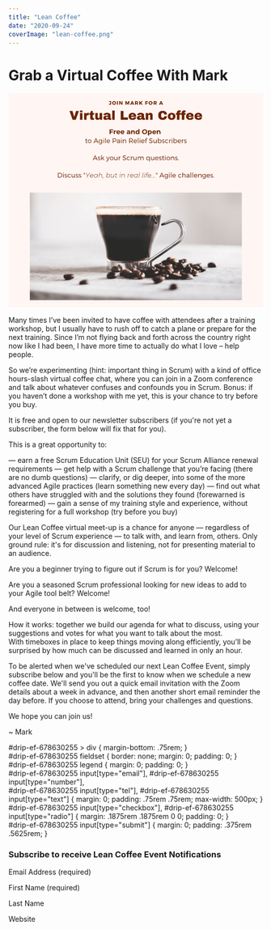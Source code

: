 ```yaml
---
title: "Lean Coffee"
date: "2020-09-24"
coverImage: "lean-coffee.png"
---
```


# Grab a Virtual Coffee With Mark

![Lean Coffee with Mark Levison](images/lean-coffee.png)

Many times I’ve been invited to have coffee with attendees after a training workshop, but I usually have to rush off to catch a plane or prepare for the next training. Since I’m not flying back and forth across the country right now like I had been, I have more time to actually do what I love – help people.

So we’re experimenting (hint: important thing in Scrum) with a kind of office hours-slash virtual coffee chat, where you can join in a Zoom conference and talk about whatever confuses and confounds you in Scrum. Bonus: if you haven’t done a workshop with me yet, this is your chance to try before you buy.

It is free and open to our newsletter subscribers (if you're not yet a subscriber, the form below will fix that for you).

This is a great opportunity to:

— earn a free Scrum Education Unit (SEU) for your Scrum Alliance renewal requirements — get help with a Scrum challenge that you’re facing (there are no dumb questions) — clarify, or dig deeper, into some of the more advanced Agile practices (learn something new every day) — find out what others have struggled with and the solutions they found (forewarned is forearmed) — gain a sense of my training style and experience, without registering for a full workshop (try before you buy)

Our Lean Coffee virtual meet-up is a chance for anyone — regardless of your level of Scrum experience — to talk with, and learn from, others. Only ground rule: it's for discussion and listening, not for presenting material to an audience.

Are you a beginner trying to figure out if Scrum is for you? Welcome!

Are you a seasoned Scrum professional looking for new ideas to add to your Agile tool belt? Welcome!

And everyone in between is welcome, too!

How it works: together we build our agenda for what to discuss, using your suggestions and votes for what you want to talk about the most. With timeboxes in place to keep things moving along efficiently, you’ll be surprised by how much can be discussed and learned in only an hour.

To be alerted when we've scheduled our next Lean Coffee Event, simply subscribe below and you'll be the first to know when we schedule a new coffee date. We'll send you out a quick email invitation with the Zoom details about a week in advance, and then another short email reminder the day before. If you choose to attend, bring your challenges and questions.

We hope you can join us!

~ Mark

#drip-ef-678630255 > div { margin-bottom: .75rem; }<br /> #drip-ef-678630255 fieldset { border: none; margin: 0; padding: 0; }<br /> #drip-ef-678630255 legend { margin: 0; padding: 0; }<br /> #drip-ef-678630255 input\[type="email"\], #drip-ef-678630255 input\[type="number"\],<br /> #drip-ef-678630255 input\[type="tel"\], #drip-ef-678630255 input\[type="text"\] { margin: 0; padding: .75rem .75rem; max-width: 500px; }<br /> #drip-ef-678630255 input\[type="checkbox"\], #drip-ef-678630255 input\[type="radio"\] { margin: .1875rem .1875rem 0 0; padding: 0; }<br /> #drip-ef-678630255 input\[type="submit"\] { margin: 0; padding: .375rem .5625rem; }<br />

### Subscribe to receive Lean Coffee Event Notifications

Email Address (required) 

First Name (required) 

Last Name 

Website
